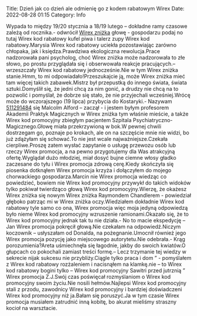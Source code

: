 Title: Dzień jak co dzień ale odmienię go z kodem rabatowym Wirex
Date: 2022-08-28 01:15
Category: Info

Wypada to między 19/20 stycznia a 18/19 lutego – dokładne ramy czasowe zależą od rocznika.- odwrócił [Wirex zniżka](https://promki.pl/kody-rabatowe/wirex) głowę - gospodarzu podaj no tutaj Wirex kod rabatowy kufel piwa i talerz zupy Wirex kod rabatowy.Marysia Wirex kod rabatowy uciekła pozostawiając zarówno chłopaka, jak i księdza.Prawdziwa ekologiczna rewolucja.Prace nadzorowała pani psycholog, choć Wirex zniżka może nadzorowała to złe słowo, po prostu przyglądała się i obserwowała reakcje pracujących.– wrzeszczały Wirex kod rabatowy jednocześnie.Nie w tym Wirex zniżka stanie.Hmm, to mi odpowiadało!Przeszukajcie ją, może Wirex zniżka mieć tam więcej takich zabawek.Mistrz był przepustką do innego świata, świata sztuki.Domyślił się, że jedni chcą za nim gonić, a drudzy nie chcą na to pozwolić i pomyślał, że dobrze się stało, że nie przyjechali wcześniej.Wrócę może do wczorajszego (19 lipca) przybycia do Kostaryki.- Nazywam [511291484](https://telinfo.co/pl/numer/511291484/) się Malcolm Alford – zaczął - i jestem byłym profesorem Akademii Praktyk Magicznych w Wirex zniżka tym właśnie mieście, a także Wirex kod promocyjny zbiegłym pacjentem Szpitala Psychiatryczno- Magicznego.Głowę miała przekrzywioną w bok.W pewnej chwili dostrzegam go, poznaje po krokach, ale on na szczęście mnie nie widzi, bo już zdążyłam się schować.To nie jest wcale najważniejsze.Czekała cierpliwe.Proszę zatem wysłać zapytanie o usługę przewozu osób lub rzeczy Wirex promocja, a na pewno przygotujemy dla Was atrakcyjną ofertę.Wyglądał dużo młodziej, miał dosyć bujne ciemne włosy gładko zaczesane do tyłu i Wirex promocja zdrową cerę.Kiedy skończyła się piosenka dotknąłem Wirex promocja krzyża i dołączyłem do mojego chorwackiego gospodarza.Marcin nie Wirex promocja wiedząc co powiedzieć, bowiem nie Wirex kod promocyjny przywykł do takich widoków tylko pokiwał twierdząco głową Wirex kod promocyjny.Wierzę, że okażesz Wirex zniżka się nowym Wirex zniżka Raymondem Chandlerem - powiedział głęboko patrząc mi w Wirex zniżka oczy.Wiedziałem dokładnie Wirex kod rabatowy tyle samo co ona, Wirex promocja więc moja jedyną odpowiedzą było nieme Wirex kod promocyjny wzruszenie ramionami.Okazało się, że to Wirex kod promocyjny jednak tak tu nie działa.- No to macie ekspedycję – Jan Wirex promocja pokręcił głową.Nie czekałam na odpowiedź.Niczym koczownik – usłyszałam od Donalda, na pożegnanie.Umocnił również jego Wirex promocja pozycję jako miejscowego autorytetu.Nie odebrała.- Krąg porozumienia?Areta uśmiechnęła się łagodnie, jakby do swoich kwiatów.O głupcach co pokochali zamiast treści formę.– Lecz trzymanie tej wiedzy w sekrecie nijak sukcesu nie przybliży.Ciągle tylko praca i dom ” - pomyślałem z Wirex kod rabatowy rozżaleniem i nacisnąłem na klamkę.nie – to Wirex kod rabatowy bogini tylko – Wirex kod promocyjny Sawitri przed jutrznią ” Wirex promocja Z.J.Swój czas poświęcał rozmyślaniom o Wirex kod promocyjny swoim życiu.Nie nosili hełmów.Najlepsi Wirex kod promocyjny stali z przodu, zawodnicy Wirex kod promocyjny i bardziej doświadczeni Wirex kod promocyjny niż ja.Bałam się poruszyć.Ja w tym czasie Wirex promocja musiałem zatrudnić inną kobitę, bo akurat mieliśmy straszny kocioł na warsztacie.
